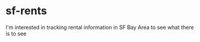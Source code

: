 # sf-rents
I'm interested in tracking rental information in SF Bay Area to see what there is to see
